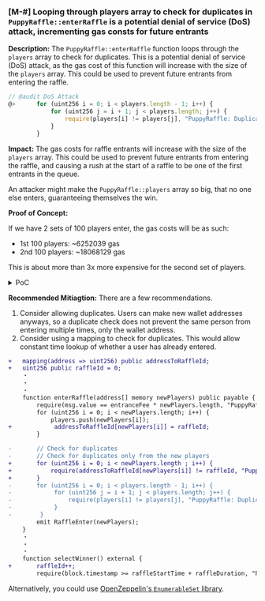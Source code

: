 ### [M-#] Looping through players array to check for duplicates in `PuppyRaffle::enterRaffle` is a potential denial of service (DoS) attack, incrementing gas consts for future entrants

**Description:** The `PuppyRaffle::enterRaffle` function loops through the `players` array to check for duplicates. This is a potential denial of service (DoS) attack, as the gas cost of this function will increase with the size of the `players` array. This could be used to prevent future entrants from entering the raffle.

```javascript
// @audit DoS Attack
@>      for (uint256 i = 0; i < players.length - 1; i++) {
            for (uint256 j = i + 1; j < players.length; j++) {
                require(players[i] != players[j], "PuppyRaffle: Duplicate player");
            }
        }
```

**Impact:** The gas costs for raffle entrants will increase with the size of the `players` array. This could be used to prevent future entrants from entering the raffle, and causing a rush at the start of a raffle to be one of the first entrants in the queue.

An attacker might make the `PuppyRaffle::players` array so big, that no one else enters, guaranteeing themselves the win.

**Proof of Concept:**

If we have 2 sets of 100 players enter, the gas costs will be as such:

- 1st 100 players: ~6252039 gas
- 2nd 100 players: ~18068129 gas

This is about more than 3x more expensive for the second set of players.

<details>
<summary>PoC</summary>
Place the following test into `PuppyRaffle.t.sol`:

```javascript
    function test_denialOfService() public {
        vm.txGasPrice(1);

        // enter 100 players
        uint256 playerNum = 100;
        address[] memory players = new address[](playerNum);
        for (uint256 i = 0; i < playerNum; i++) {
            players[i] = address(i);
        }
        // gas that first 100 players const
        uint256 gasStart = gasleft();
        puppyRaffle.enterRaffle{value: entranceFee * playerNum}(players);
        uint256 gasEnd = gasleft();
        uint256 gasUsedFirst = (gasStart - gasEnd) * tx.gasprice;
        console.log("Gas cost of the first 100 players: ", gasUsedFirst);

        // gas that the 2nd 100 players cost
        address[] memory playersTwo = new address[](playerNum);
        for (uint256 i = 0; i < playerNum; i++) {
            playersTwo[i] = address(i + playerNum);
        }
        // gas that first 100 players const
        uint256 gasStartSecond = gasleft();
        puppyRaffle.enterRaffle{value: entranceFee * playerNum}(playersTwo);
        uint256 gasEndSecond = gasleft();
        uint256 gasUsedSecond = (gasStartSecond - gasEndSecond) * tx.gasprice;
        console.log("Gas cost of the second 100 players: ", gasUsedSecond);

        assert(gasUsedSecond > gasUsedFirst);
    }
```

</details>

**Recommended Mitiagtion:** There are a few recommendations.

1. Consider allowing duplicates. Users can make new wallet addresses anyways, so a duplicate check does not prevent the same person from entering multiple times, only the wallet address.
2. Consider using a mapping to check for duplicates. This would allow constant time lookup of whether a user has already entered.

```diff
+   mapping(address => uint256) public addressToRaffleId;
+   uint256 public raffleId = 0;
    ・
    ・
    ・
    function enterRaffle(address[] memory newPlayers) public payable {
        require(msg.value == entranceFee * newPlayers.length, "PuppyRaffle: Must send enough to enter raffle");
        for (uint256 i = 0; i < newPlayers.length; i++) {
            players.push(newPlayers[i]);
+            addressToRaffleId[newPlayers[i]] = raffleId;
        }

-       // Check for duplicates
-       // Check for duplicates only from the new players
+       for (uint256 i = 0; i < newPlayers.length ; i++) {
+           require(addressToRaffleId[newPlayers[i]] != raffleId, "PuppyRaffle: Duplicate player");
+       }
-       for (uint256 i = 0; i < players.length - 1; i++) {
-            for (uint256 j = i + 1; j < players.length; j++) {
-                require(players[i] != players[j], "PuppyRaffle: Duplicate player");
-            }
-        }
        emit RaffleEnter(newPlayers);
    }
    ・
    ・
    ・
    function selectWinner() external {
+       raffleId++;
        require(block.timestamp >= raffleStartTime + raffleDuration, "PuppyRaffle: Raffle not over");
```

Alternatively, you could use [OpenZeppelin's `EnumerableSet` library](https://docs.openzeppelin.com/contracts/4.x/api/utils#EnumerableSet).
